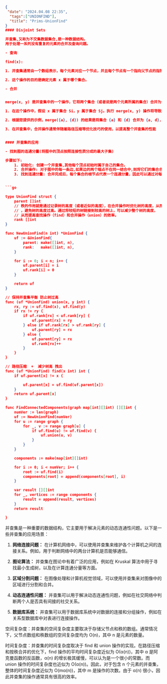 ```json
{
 "date": "2024.04.08 22:35",
  "tags":["UNIONFIND"],
  "title": "Prims-UnionFind"
}
#### Disjoint Sets

并查集,又称为不交集数据集合,是一种数据结构。
用于处理一系列没有重复的元素的合并及查询问题。

- 查询

find(x): 

1. 并查集通常由一个数组表示，每个元素对应一个节点，并且每个节点有一个指向父节点的指针。find(x) 操作通过迭代查找元素的父节点，直到找到根节点（也就是代表元素），并返回该根节点的索引。

2. 这个操作的目的是确定元素 x 属于哪个集合。

- 合并


merge(x, y) 是并查集中的一个操作，它将两个集合（或者说是两个元素所属的集合）合并为一个新的集合。

1. 在这个操作中，假设 x 属于集合 Si，y 属于集合 Sj。执行 merge(x, y) 操作将导致集合 S 中 Si 和 Sj 被移除，然后将它们合并为一个新的集合 Si ∪ Sj，即 Si 和 Sj 的并集。

2. 根据您提供的示例，merge({a}, {d}) 的结果是将集合 {a} 和 {d} 合并为 {a, d}，并更新集合 S 为 { {a, d}, {b}, {c}, {e} }。

3. 在并查集中，合并操作通常伴随着路径压缩等优化技巧的使用，以提高整个并查集的性能


#### 并查集的应用

- 找到图的连通分量(将图中的顶点按照连接性质分成的最大子集)

步骤如下:
    1. 初始化: 创建一个并查集,其他每个顶点初始时属于自己的集合。
    2. 合并操作: 对于图中的每一条边,如果边的两个端点不在同一结合中,则将它们的集合合并为一个。
    3. 找到连通分量: 合并完成后，每个集合的根节点代表一个连通分量，因此可以通过对每个顶点执行 find 操作来确定其所属的连通分量。


```go

type UnionFind struct {
	parent []int
	// 秩的作用就是通过记录树的高度（或者近似的高度），在合并操作时优化树的高度，从而尽可能保持树的平衡
	// ，避免树的高度过高。通过将较短的树链接到较高的树上，可以减少整个树的高度，
	// 从而提高查找操作（find）和合并操作（union）的效率。
	rank []int
}

func NewUnionFind(n int) *UnionFind {
	uf := &UnionFind{
		parent: make([]int, n),
		rank:   make([]int, n),
	}

	for i := 0; i < n; i++ {
		uf.parent[i] = i
		uf.rank[i] = 0
	}

	return uf
}

// 保持并查集平衡 防止树过高
func (uf *UnionFind) union(x, y int) {
	rx, ry := uf.find(x), uf.find(y)
	if rx != ry {
		if uf.rank[rx] < uf.rank[ry] {
			uf.parent[rx] = ry
		} else if uf.rank[rx] > uf.rank[ry] {
			uf.parent[ry] = rx
		} else {
			uf.parent[ry] = rx
			uf.rank[rx]++
		}
	}
}

// 路径压缩  +  减少树高 拽出
func (uf *UnionFind) find(x int) int {
	if uf.parent[x] != x {

		uf.parent[x] = uf.find(uf.parent[x])
	}
	return uf.parent[x]
}

func FindConnectedComponents(graph map[int][]int) [][]int {
	numVer := len(graph)
	uf := NewUnionFind(numVer)
	for u := range graph {
		for _, v := range graph[u] {
			if uf.find(u) != uf.find(v) {
				uf.union(u, v)
			}
		}
	}

	components := make(map[int][]int)

	for i := 0; i < numVer; i++ {
		root := uf.find(i)
		components[root] = append(components[root], i)
	}

	var result [][]int
	for _, vertices := range components {
		result = append(result, vertices)
	}
	return result

}


```

并查集是一种重要的数据结构，它主要用于解决元素的动态连通性问题。以下是一些并查集的应用场景：

1. **网络连接问题：** 在计算机网络中，可以使用并查集来维护各个计算机之间的连接关系。例如，用于判断网络中的两台计算机是否能够通信。

2. **图论算法：** 并查集在图论中有着广泛的应用，例如在 Kruskal 算法中用于寻找最小生成树，以及在计算连通分量等方面。

3. **区域分割问题：** 在图像处理和计算机视觉领域，可以使用并查集来对图像中的区域进行分割和合并。

4. **动态连通性问题：** 并查集可以用于解决动态连通性问题，例如在社交网络中判断两个人是否具有间接的社交关系。

5. **数据库系统：** 并查集可以用于数据库系统中对数据的连接和分组操作，例如在关系型数据库中对表进行连接操作。

空间复杂度：并查集的空间复杂度主要取决于存储父节点和秩的数组。通常情况下，父节点数组和秩数组的空间复杂度均为 O(n)，其中 n 是元素的数量。

时间复杂度：并查集的时间复杂度取决于 find 和 union 操作的实现。在路径压缩和按秩合并的优化下，find 操作的平均时间复杂度近似为 O(α(n))，其中 α 是阿克曼函数的反函数，α(n) 的增长极其缓慢，可以认为是一个很小的常数。而 union 操作的时间复杂度也近似为 O(α(n))。因此，对于包含 n 个元素的并查集，整体的时间复杂度近似为 O(mα(n))，其中 m 是操作的次数。由于 α(n) 很小，因此并查集的操作通常具有很高的效率。